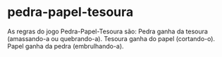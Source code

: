# pedra-papel-tesoura
As regras do jogo Pedra-Papel-Tesoura são:  Pedra ganha da tesoura (amassando-a ou quebrando-a).  Tesoura ganha do papel (cortando-o).  Papel ganha da pedra (embrulhando-a).
